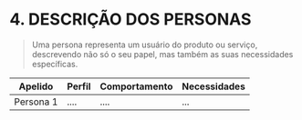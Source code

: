 # 4. DESCRIÇÃO DOS PERSONAS

> Uma persona representa um usuário do produto ou serviço, descrevendo não só o 
> seu papel, mas também as suas necessidades específicas.

| **Apelido** | **Perfil** | **Comportamento** | **Necessidades** |
|-------------|------------|-------------------|------------------|
| Persona 1   |  ....      | ....              | ...              |

